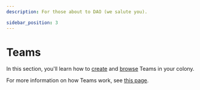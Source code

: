 ```yaml
---
description: For those about to DAO (we salute you).

sidebar_position: 3
---
```


# Teams

In this section, you'll learn how to [create](create-team.md) and [browse](browse-teams.md) Teams in your colony.

For more information on how Teams work, see [this page](../../learn/dao-builders-toolkit/teams.md). 
